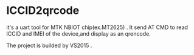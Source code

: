 # ICCID2qrcode
it's a uart tool for MTK NBIOT chip(ex.MT2625) .  It send AT CMD to read ICCID and IMEI of the device,and display as an qrencode.  

The project is builded by VS2015 .


